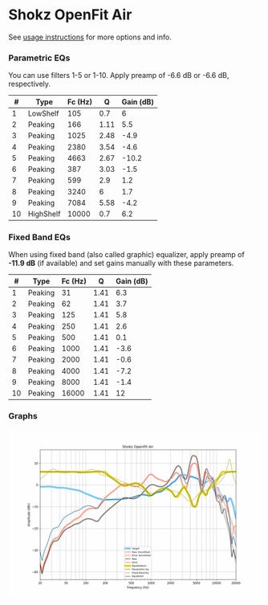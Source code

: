 # Shokz OpenFit Air
See [usage instructions](https://github.com/jaakkopasanen/AutoEq#usage) for more options and info.

### Parametric EQs
You can use filters 1-5 or 1-10. Apply preamp of -6.6 dB or -6.6 dB, respectively.

|   # | Type      |   Fc (Hz) |    Q |   Gain (dB) |
|-----|-----------|-----------|------|-------------|
|   1 | LowShelf  |       105 | 0.7  |         6   |
|   2 | Peaking   |       166 | 1.11 |         5.5 |
|   3 | Peaking   |      1025 | 2.48 |        -4.9 |
|   4 | Peaking   |      2380 | 3.54 |        -4.6 |
|   5 | Peaking   |      4663 | 2.67 |       -10.2 |
|   6 | Peaking   |       387 | 3.03 |        -1.5 |
|   7 | Peaking   |       599 | 2.9  |         1.2 |
|   8 | Peaking   |      3240 | 6    |         1.7 |
|   9 | Peaking   |      7084 | 5.58 |        -4.2 |
|  10 | HighShelf |     10000 | 0.7  |         6.2 |

### Fixed Band EQs
When using fixed band (also called graphic) equalizer, apply preamp of **-11.9 dB** (if available) and set gains manually with these parameters.

|   # | Type    |   Fc (Hz) |    Q |   Gain (dB) |
|-----|---------|-----------|------|-------------|
|   1 | Peaking |        31 | 1.41 |         6.3 |
|   2 | Peaking |        62 | 1.41 |         3.7 |
|   3 | Peaking |       125 | 1.41 |         5.8 |
|   4 | Peaking |       250 | 1.41 |         2.6 |
|   5 | Peaking |       500 | 1.41 |         0.1 |
|   6 | Peaking |      1000 | 1.41 |        -3.6 |
|   7 | Peaking |      2000 | 1.41 |        -0.6 |
|   8 | Peaking |      4000 | 1.41 |        -7.2 |
|   9 | Peaking |      8000 | 1.41 |        -1.4 |
|  10 | Peaking |     16000 | 1.41 |        12   |

### Graphs
![](./Shokz%20OpenFit%20Air.png)
